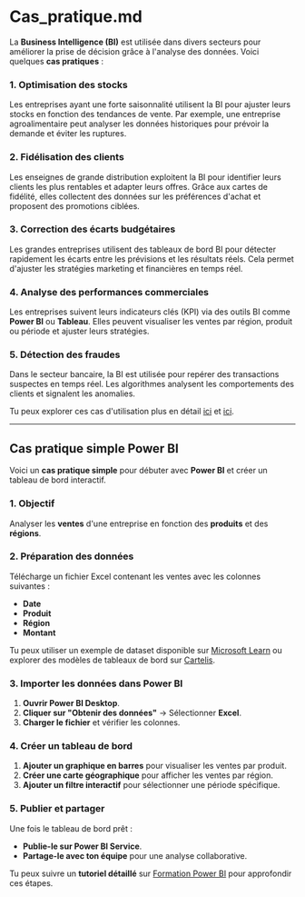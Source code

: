 # Cas_pratique.md

La **Business Intelligence (BI)** est utilisée dans divers secteurs pour améliorer la prise de décision grâce à l'analyse des données. Voici quelques **cas pratiques** :

### 1. **Optimisation des stocks**
Les entreprises ayant une forte saisonnalité utilisent la BI pour ajuster leurs stocks en fonction des tendances de vente. Par exemple, une entreprise agroalimentaire peut analyser les données historiques pour prévoir la demande et éviter les ruptures.

### 2. **Fidélisation des clients**
Les enseignes de grande distribution exploitent la BI pour identifier leurs clients les plus rentables et adapter leurs offres. Grâce aux cartes de fidélité, elles collectent des données sur les préférences d'achat et proposent des promotions ciblées.

### 3. **Correction des écarts budgétaires**
Les grandes entreprises utilisent des tableaux de bord BI pour détecter rapidement les écarts entre les prévisions et les résultats réels. Cela permet d'ajuster les stratégies marketing et financières en temps réel.

### 4. **Analyse des performances commerciales**
Les entreprises suivent leurs indicateurs clés (KPI) via des outils BI comme **Power BI** ou **Tableau**. Elles peuvent visualiser les ventes par région, produit ou période et ajuster leurs stratégies.

### 5. **Détection des fraudes**
Dans le secteur bancaire, la BI est utilisée pour repérer des transactions suspectes en temps réel. Les algorithmes analysent les comportements des clients et signalent les anomalies.

Tu peux explorer ces cas d'utilisation plus en détail [ici](https://www.captio.fr/blog/quelques-exemples-pratiques-dapplication-du-business-intelligence) et [ici](https://insightsoftware.com/fr/resources/15-modern-use-cases-for-enterprise-business-intelligence/). 

--- 

## Cas pratique simple Power BI
Voici un **cas pratique simple** pour débuter avec **Power BI** et créer un tableau de bord interactif.

### 1. **Objectif**
Analyser les **ventes** d'une entreprise en fonction des **produits** et des **régions**.

### 2. **Préparation des données**
Télécharge un fichier Excel contenant les ventes avec les colonnes suivantes :
- **Date**  
- **Produit**  
- **Région**  
- **Montant**  

Tu peux utiliser un exemple de dataset disponible sur [Microsoft Learn](https://learn.microsoft.com/fr-fr/power-bi/create-reports/sample-datasets) ou explorer des modèles de tableaux de bord sur [Cartelis](https://www.cartelis.com/blog/powerbi-exemples-dashboards-conseils/).

### 3. **Importer les données dans Power BI**
1. **Ouvrir Power BI Desktop**.
2. **Cliquer sur "Obtenir des données"** → Sélectionner **Excel**.
3. **Charger le fichier** et vérifier les colonnes.

### 4. **Créer un tableau de bord**
1. **Ajouter un graphique en barres** pour visualiser les ventes par produit.
2. **Créer une carte géographique** pour afficher les ventes par région.
3. **Ajouter un filtre interactif** pour sélectionner une période spécifique.

### 5. **Publier et partager**
Une fois le tableau de bord prêt :
- **Publie-le sur Power BI Service**.
- **Partage-le avec ton équipe** pour une analyse collaborative.

Tu peux suivre un **tutoriel détaillé** sur [Formation Power BI](https://www.formationpowerbi.fr/tutoriel) pour approfondir ces étapes. 